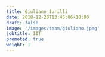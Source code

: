 ```yaml
---
title: Giuliano Iurilli
date: 2018-12-20T13:45:06+10:00
draft: false
image: '/images/team/giuliano.jpeg'
jobtitle: IIT
promoted: true
weight: 1
---
```


